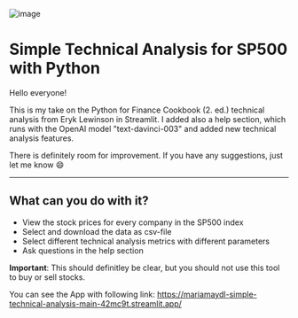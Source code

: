 ![image](https://user-images.githubusercontent.com/105914297/226588836-7e4a4ea8-12b4-4377-9d3b-f2963d342742.png)

# Simple Technical Analysis for SP500 with Python

Hello everyone! 

This is my take on the Python for Finance Cookbook (2. ed.) technical analysis from Eryk Lewinson in Streamlit.
I added also a help section, which runs with the OpenAI model "text-davinci-003" and added new technical analysis features.

There is definitely room for improvement. If you have any suggestions, just let me know 😄 

---------------------------------------------------------------------------------------------
## What can you do with it?

* View the stock prices for every company in the SP500 index
* Select and download the data as csv-file
* Select different technical analysis metrics with different parameters
* Ask questions in the help section

**Important**: This should definitley be clear, but you should not use this tool to buy or sell stocks. 


You can see the App with following link: https://mariamaydl-simple-technical-analysis-main-42mc9t.streamlit.app/

